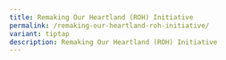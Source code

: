 ```yaml
---
title: Remaking Our Heartland (ROH) Initiative
permalink: /remaking-our-heartland-roh-initiative/
variant: tiptap
description: Remaking Our Heartland (ROH) Initiative
---
```

